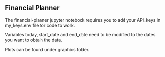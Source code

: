 ## Financial Planner

The financial-planner jupyter notebook requires you to add your API_keys in my_keys.env file for code to work.

Variables today, start_date and end_date need to be modified to the dates you want to obtain the data.

Plots can be found under graphics folder. 

